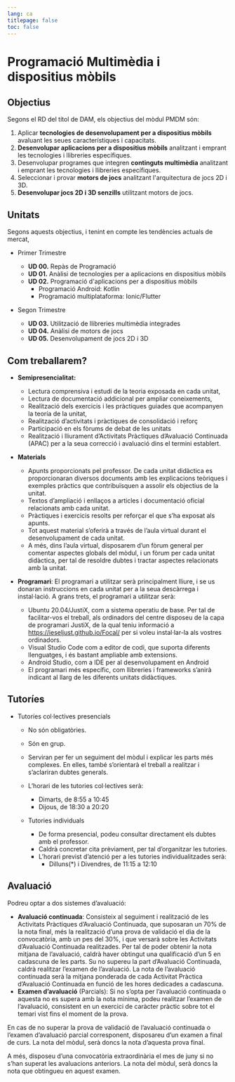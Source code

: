 ```yaml
---
lang: ca
titlepage: false
toc: false
---
```


# Programació Multimèdia i dispositius mòbils

## Objectius

Segons el RD del títol de DAM, els objectius del mòdul PMDM són:

1. Aplicar **tecnologies de desenvolupament per a dispositius mòbils** avaluant les seues característiques i capacitats.
2. **Desenvolupar aplicacions per a dispositius mòbils** analitzant i emprant les tecnologies i llibreries específiques.
3. Desenvolupar programes que integren **continguts multimèdia** analitzant i emprant les tecnologies i llibreries específiques.
4. Seleccionar i provar **motors de jocs** analitzant l'arquitectura de jocs 2D i 3D.
5. **Desenvolupar jocs 2D i 3D senzills** utilitzant motors de jocs.

## Unitats

Segons aquests objectius, i tenint en compte les tendències actuals de mercat, 

* Primer Trimestre
    * **UD 00.** Repàs de Programació
    * **UD 01.** Anàlisi de tecnologies per a aplicacions en dispositius mòbils
    * **UD 02.** Programació d'aplicacions per a dispositius mòbils
        * Programació Android: Kotlin
        * Programació multiplataforma: Ionic/Flutter

* Segon Trimestre
    * **UD 03.** Utilització de llibreries multimèdia integrades
    * **UD 04.** Anàlisi de motors de jocs
    * **UD 05.** Desenvolupament de jocs 2D i 3D

## Com treballarem?

* **Semipresencialitat:**
    * Lectura comprensiva i estudi de la teoria exposada en cada unitat,
    * Lectura de documentació addicional per ampliar coneixements,
    * Realització dels exercicis i les pràctiques guiades que acompanyen la teoría de la unitat,
    * Realització d’activitats i pràctiques de consolidació i reforç
    * Participació en els fòrums de debat de les unitats
    * Realització i lliurament d’Activitats Pràctiques d’Avaluació Continuada (APAC) per a la seua correcció i avaluació dins el termini establert. 

* **Materials**
    * Apunts proporcionats pel professor. De cada unitat didàctica es proporcionaran diversos documents amb les explicacions teòriques i exemples pràctics que contribuïsquen a assolir els objectius de la unitat.
    * Textos d’ampliació i enllaços a articles i documentació oficial relacionats amb cada unitat.
    * Pràctiques i exercicis resolts per reforçar el que s’ha exposat als apunts.
    * Tot aquest material s’oferirà a través de l’aula virtual durant el desenvolupament de cada unitat. 
    * A més, dins l’aula virtual, disposarem d’un fòrum general per comentar aspectes globals del mòdul, i un fòrum per cada unitat didàctica, per tal de resoldre dubtes i tractar aspectes relacionats amb la unitat.

* **Programari**: El programari a utilitzar serà principalment lliure, i se us donaran instruccions en cada unitat per a la seua descàrrega i instal·lació. A grans trets, el programari a utilitzar serà:
    * Ubuntu 20.04/JustiX, com a sistema operatiu de base. Per tal de facilitar-vos el treball, als ordinadors del centre disposeu de la capa de programari JustiX, de la qual teniu informació a https://ieseljust.github.io/Focal/ per si voleu instal·lar-la als vostres ordinadors.
    * Visual Studio Code com a editor de codi, que suporta diferents llenguatges, i és bastant ampliable amb extensions. 
    * Android Studio, com a IDE per al desenvolupament en Android
    * El programari més específic, com llibreries i frameworks s’anirà indicant al llarg de les diferents unitats  didàctiques.

## Tutoríes

* Tutoríes col·lectives presencials
    * No són obligatòries.
    * Són en grup.
    * Serviran per fer un seguiment del mòdul i explicar les parts més complexes. En elles, també s’orientarà el treball a realitzar i s’aclariran dubtes generals.
    * L’horari de les tutories col·lectives serà:
        * Dimarts, de 8:55 a 10:45
        * Dijous, de 18:30 a 20:20

    * Tutories individuals
        * De forma presencial, podeu consultar directament els dubtes amb el professor.
        * Caldrà concretar cita prèviament, per tal d’organitzar les tutories.
        * L’horari previst d’atenció per a les tutories individualitzades serà:
            * Dilluns(*) i Divendres, de 11:15 a 12:10

## Avaluació

Podreu optar a dos sistemes d’avaluació:

* **Avaluació continuada**: Consisteix al seguiment i realització de les Activitats Pràctiques d’Avaluació Continuada, que suposaran un 70% de la nota final, més la realització d’una prova de validació el dia de la convocatòria, amb un pes del 30%, i que versarà sobre les Activitats d’Avaluació Continuada realitzades. Per tal de poder obtenir la nota mitjana de l’avaluació, caldrà haver obtingut una qualificació d’un 5 en cadascuna de les parts. Su no supereu la part d’Avaluació Continuada, caldrà realitzar l’examen de l’avaluació. La nota de l’avaluació continuada serà la mitjana ponderada de cada Activitat Pràctica d’Avaluació Continuada en funció de les hores dedicades a cadascuna.
* **Examen d’avaluació** (Parcials): Si no s’opta per l’avaluació continuada o aquesta no es supera amb la nota mínima, podeu realitzar l’examen de l’avaluació, consistent en un exercici de caràcter pràctic sobre tot el temari vist fins el moment de la prova. 

En cas de no superar la prova de validació de l’avaluació continuada o l’examen d’avaluació parcial corresponent, disposareu d’un examen a final de curs. La nota del mòdul, serà doncs la nota d’aquesta prova final.

A més, disposeu d’una convocatòria extraordinària el mes de juny si no s’han superat les avaluacions anteriors. La nota del mòdul, serà doncs la nota que obtingueu en aquest examen.
